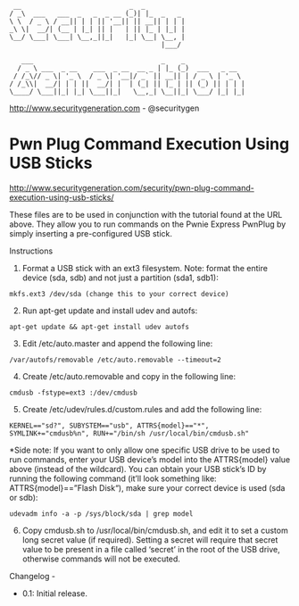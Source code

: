 ```
 __                           _  _
/ _\  ___   ___  _   _  _ __ (_)| |_  _   _
\ \  / _ \ / __|| | | || '__|| || __|| | | |
_\ \|  __/| (__ | |_| || |   | || |_ | |_| |
\__/ \___| \___| \__,_||_|   |_| \__| \__, |
                                      |___/

   ___                                _    _
  / _ \ ___  _ __    ___  _ __  __ _ | |_ (_)  ___   _ __
 / /_\// _ \| '_ \  / _ \| '__|/ _` || __|| | / _ \ | '_ \
/ /_\\|  __/| | | ||  __/| |  | (_| || |_ | || (_) || | | |
\____/ \___||_| |_| \___||_|   \__,_| \__||_| \___/ |_| |_|
```

http://www.securitygeneration.com - @securitygen

Pwn Plug Command Execution Using USB Sticks
===

http://www.securitygeneration.com/security/pwn-plug-command-execution-using-usb-sticks/

These files are to be used in conjunction with the tutorial found at the URL above. They allow you to run commands on the Pwnie Express PwnPlug by simply inserting a pre-configured USB stick.

Instructions

1. Format a USB stick with an ext3 filesystem. Note: format the entire device (sda, sdb) and not just a partition (sda1, sdb1): 
  ```shell
  mkfs.ext3 /dev/sda (change this to your correct device)
  ```
2. Run apt-get update and install udev and autofs:
  ```shell
  apt-get update && apt-get install udev autofs
  ```
3. Edit /etc/auto.master and append the following line:
  ```shell
  /var/autofs/removable /etc/auto.removable --timeout=2
  ```
4. Create /etc/auto.removable and copy in the following line:
  ```shell
  cmdusb -fstype=ext3 :/dev/cmdusb
  ```
5. Create /etc/udev/rules.d/custom.rules and add the following line:
  ```shell
  KERNEL=="sd?", SUBYSTEM=="usb", ATTRS{model}=="*", SYMLINK+="cmdusb%n", RUN+="/bin/sh /usr/local/bin/cmdusb.sh"
  ```
  *Side note: If you want to only allow one specific USB drive to be used to run commands, enter your USB device’s model into the ATTRS{model} value above (instead of the wildcard). You can obtain your USB stick’s ID by running the following command (it’ll look something like: ATTRS{model}==”Flash Disk“), make sure your correct device is used (sda or sdb):
  ```shell
  udevadm info -a -p /sys/block/sda | grep model
  ```
6. Copy cmdusb.sh to /usr/local/bin/cmdusb.sh, and edit it to set a custom long secret value (if required). Setting a secret will require that secret value to be present in a file called ‘secret’ in the root of the USB drive, otherwise commands will not be executed.


Changelog -

- 0.1: Initial release.

